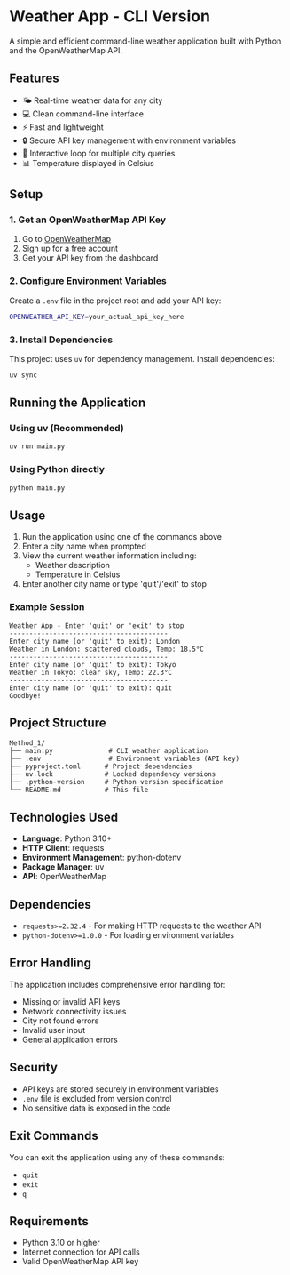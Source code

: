 # Weather App - CLI Version

A simple and efficient command-line weather application built with Python and the OpenWeatherMap API.

## Features

- 🌤️ Real-time weather data for any city
- 💻 Clean command-line interface
- ⚡ Fast and lightweight
- 🔒 Secure API key management with environment variables
- 🔄 Interactive loop for multiple city queries
- 📊 Temperature displayed in Celsius

## Setup

### 1. Get an OpenWeatherMap API Key

1. Go to [OpenWeatherMap](https://openweathermap.org/)
2. Sign up for a free account
3. Get your API key from the dashboard

### 2. Configure Environment Variables

Create a `.env` file in the project root and add your API key:

```bash
OPENWEATHER_API_KEY=your_actual_api_key_here
```

### 3. Install Dependencies

This project uses `uv` for dependency management. Install dependencies:

```bash
uv sync
```

## Running the Application

### Using uv (Recommended)

```bash
uv run main.py
```

### Using Python directly

```bash
python main.py
```

## Usage

1. Run the application using one of the commands above
2. Enter a city name when prompted
3. View the current weather information including:
   - Weather description
   - Temperature in Celsius
4. Enter another city name or type 'quit'/'exit' to stop

### Example Session

```
Weather App - Enter 'quit' or 'exit' to stop
----------------------------------------
Enter city name (or 'quit' to exit): London
Weather in London: scattered clouds, Temp: 18.5°C
----------------------------------------
Enter city name (or 'quit' to exit): Tokyo
Weather in Tokyo: clear sky, Temp: 22.3°C
----------------------------------------
Enter city name (or 'quit' to exit): quit
Goodbye!
```

## Project Structure

```
Method_1/
├── main.py              # CLI weather application
├── .env                 # Environment variables (API key)
├── pyproject.toml      # Project dependencies
├── uv.lock             # Locked dependency versions
├── .python-version     # Python version specification
└── README.md           # This file
```

## Technologies Used

- **Language**: Python 3.10+
- **HTTP Client**: requests
- **Environment Management**: python-dotenv
- **Package Manager**: uv
- **API**: OpenWeatherMap

## Dependencies

- `requests>=2.32.4` - For making HTTP requests to the weather API
- `python-dotenv>=1.0.0` - For loading environment variables

## Error Handling

The application includes comprehensive error handling for:

- Missing or invalid API keys
- Network connectivity issues
- City not found errors
- Invalid user input
- General application errors

## Security

- API keys are stored securely in environment variables
- `.env` file is excluded from version control
- No sensitive data is exposed in the code

## Exit Commands

You can exit the application using any of these commands:

- `quit`
- `exit`
- `q`

## Requirements

- Python 3.10 or higher
- Internet connection for API calls
- Valid OpenWeatherMap API key
